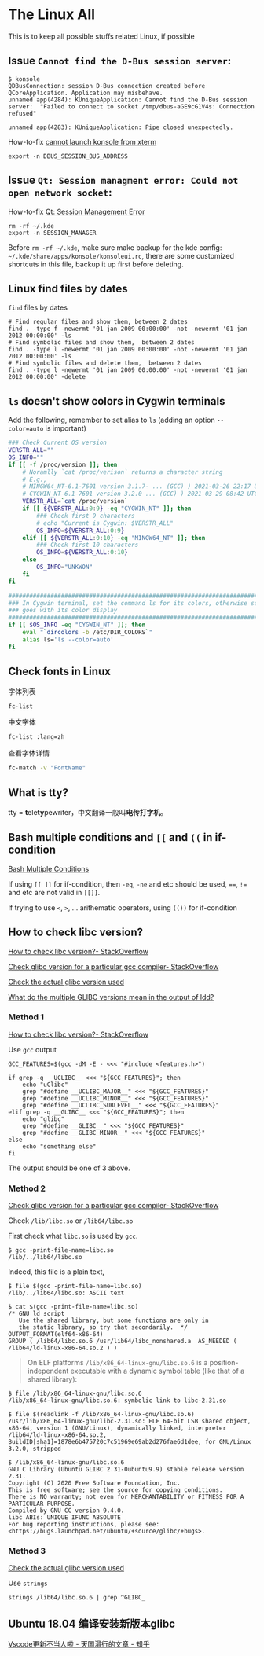 # The Linux All

This is to keep all possible stuffs related Linux, if possible

## Issue `Cannot find the D-Bus session server`:

```shell
$ konsole
QDBusConnection: session D-Bus connection created before QCoreApplication. Application may misbehave.
unnamed app(4284): KUniqueApplication: Cannot find the D-Bus session server:  "Failed to connect to socket /tmp/dbus-aGE9cG1V4s: Connection refused" 

unnamed app(4283): KUniqueApplication: Pipe closed unexpectedly.
```

How-to-fix [cannot launch konsole from xterm](https://unix.stackexchange.com/questions/258143/cannot-launch-konsole-from-xterm)
```shell
export -n DBUS_SESSION_BUS_ADDRESS
```



## Issue `Qt: Session managment error: Could not open network socket`:
How-to-fix [Qt: Session Management Error](https://stackoverflow.com/questions/986964/qt-session-management-error)

```shell
rm -rf ~/.kde
export -n SESSION_MANAGER
```

Before `rm -rf ~/.kde`, make sure make backup for the kde config: `~/.kde/share/apps/konsole/konsoleui.rc`, there are some customized shortcuts in this file, backup it up first before deleting.



## Linux find files by dates

`find` files by dates

```shell
# Find regular files and show them, between 2 dates
find . -type f -newermt '01 jan 2009 00:00:00' -not -newermt '01 jan 2012 00:00:00' -ls
# Find symbolic files and show them,  between 2 dates
find . -type l -newermt '01 jan 2009 00:00:00' -not -newermt '01 jan 2012 00:00:00' -ls
# Find symbolic files and delete them,  between 2 dates
find . -type l -newermt '01 jan 2009 00:00:00' -not -newermt '01 jan 2012 00:00:00' -delete
```



## `ls` doesn't show colors in Cygwin terminals

Add the following, remember to set alias to `ls` (adding an option `--color=auto` is important)

```bash
### Check Current OS version
VERSTR_ALL=""
OS_INFO=""
if [[ -f /proc/version ]]; then
	# Noramlly `cat /proc/verison` returns a character string
	# E.g., 
	# MINGW64_NT-6.1-7601 version 3.1.7- ... (GCC) ) 2021-03-26 22:17 UTC
	# CYGWIN_NT-6.1-7601 version 3.2.0 ... (GCC) ) 2021-03-29 08:42 UTC
	VERSTR_ALL=`cat /proc/version`
	if [[ ${VERSTR_ALL:0:9} -eq "CYGWIN_NT" ]]; then
		### Check first 9 characters
		# echo "Current is Cygwin: $VERSTR_ALL"
		OS_INFO=${VERSTR_ALL:0:9}
	elif [[ ${VERSTR_ALL:0:10} -eq "MINGW64_NT" ]]; then
		### Check first 10 characters
		OS_INFO=${VERSTR_ALL:0:10}
	else
		OS_INFO="UNKWON"
	fi
fi

##############################################################################
### In Cygwin terminal, set the command ls for its colors, otherwise something 
### goes with its color display
##################################################################################
if [[ $OS_INFO -eq "CYGWIN_NT" ]]; then
	eval "`dircolors -b /etc/DIR_COLORS`"
	alias ls='ls --color=auto'
fi
```



## Check fonts in Linux

字体列表

```bash
fc-list
```

中文字体

```bash
fc-list :lang=zh
```

查看字体详情

```bash
fc-match -v "FontName"
```



## What is tty?

tty = **t**ele**ty**pewriter，中文翻译一般叫**电传打字机**。


## Bash multiple conditions and `[[` and `((` in if-condition

[Bash Multiple Conditions](https://stackoverflow.com/a/20263097)

If using `[[ ]]` for if-condition, then `-eq`, `-ne` and etc should be used, `==`, `!=` and etc are not valid in `[[]]`.

If trying to use `<`, `>`, ... arithematic operators, using `(())` for if-condition


## How to check libc version?

[How to check libc version?- StackOverflow](https://stackoverflow.com/questions/62732447/how-to-check-libc-version)

[Check glibc version for a particular gcc compiler- StackOverflow](https://stackoverflow.com/questions/9705660/check-glibc-version-for-a-particular-gcc-compiler)

[Check the actual glibc version used](https://unix.stackexchange.com/questions/537003/check-the-actual-glibc-version-used)

[What do the multiple GLIBC versions mean in the output of ldd?](https://unix.stackexchange.com/questions/458659/what-do-the-multiple-glibc-versions-mean-in-the-output-of-ldd)

### Method 1

[How to check libc version?- StackOverflow](https://stackoverflow.com/questions/62732447/how-to-check-libc-version)

Use `gcc` output

```shell
GCC_FEATURES=$(gcc -dM -E - <<< "#include <features.h>")

if grep -q __UCLIBC__ <<< "${GCC_FEATURES}"; then
    echo "uClibc"
    grep "#define __UCLIBC_MAJOR__" <<< "${GCC_FEATURES}"
    grep "#define __UCLIBC_MINOR__" <<< "${GCC_FEATURES}"
    grep "#define __UCLIBC_SUBLEVEL__" <<< "${GCC_FEATURES}"
elif grep -q __GLIBC__ <<< "${GCC_FEATURES}"; then
    echo "glibc"
    grep "#define __GLIBC__" <<< "${GCC_FEATURES}"
    grep "#define __GLIBC_MINOR__" <<< "${GCC_FEATURES}"
else
    echo "something else"
fi
```

The output should be one of 3 above.

### Method 2

[Check glibc version for a particular gcc compiler- StackOverflow](https://stackoverflow.com/questions/9705660/check-glibc-version-for-a-particular-gcc-compiler)

Check `/lib/libc.so` or `/lib64/libc.so`

First check what `libc.so` is used by `gcc`.

```shell
$ gcc -print-file-name=libc.so
/lib/../lib64/libc.so
```

Indeed, this file is a plain text,

```shell
$ file $(gcc -print-file-name=libc.so)
/lib/../lib64/libc.so: ASCII text

$ cat $(gcc -print-file-name=libc.so)
/* GNU ld script
   Use the shared library, but some functions are only in
   the static library, so try that secondarily.  */
OUTPUT_FORMAT(elf64-x86-64)
GROUP ( /lib64/libc.so.6 /usr/lib64/libc_nonshared.a  AS_NEEDED ( /lib64/ld-linux-x86-64.so.2 ) )
```

> On ELF platforms `/lib/x86_64-linux-gnu/libc.so.6` is a position-independent executable with a dynamic symbol table (like that of a shared library):

```shell
$ file /lib/x86_64-linux-gnu/libc.so.6
/lib/x86_64-linux-gnu/libc.so.6: symbolic link to libc-2.31.so

$ file $(readlink -f /lib/x86_64-linux-gnu/libc.so.6)
/usr/lib/x86_64-linux-gnu/libc-2.31.so: ELF 64-bit LSB shared object, x86-64, version 1 (GNU/Linux), dynamically linked, interpreter /lib64/ld-linux-x86-64.so.2, BuildID[sha1]=1878e6b475720c7c51969e69ab2d276fae6d1dee, for GNU/Linux 3.2.0, stripped

$ /lib/x86_64-linux-gnu/libc.so.6
GNU C Library (Ubuntu GLIBC 2.31-0ubuntu9.9) stable release version 2.31.
Copyright (C) 2020 Free Software Foundation, Inc.
This is free software; see the source for copying conditions.
There is NO warranty; not even for MERCHANTABILITY or FITNESS FOR A
PARTICULAR PURPOSE.
Compiled by GNU CC version 9.4.0.
libc ABIs: UNIQUE IFUNC ABSOLUTE
For bug reporting instructions, please see:
<https://bugs.launchpad.net/ubuntu/+source/glibc/+bugs>.
```


### Method 3

[Check the actual glibc version used](https://unix.stackexchange.com/questions/537003/check-the-actual-glibc-version-used)

Use `strings`

```shell
strings /lib64/libc.so.6 | grep ^GLIBC_
```



## Ubuntu 18.04 编译安装新版本glibc

[Vscode更新不当人啦 - 天国滑行的文章 - 知乎](https://zhuanlan.zhihu.com/p/681393388)